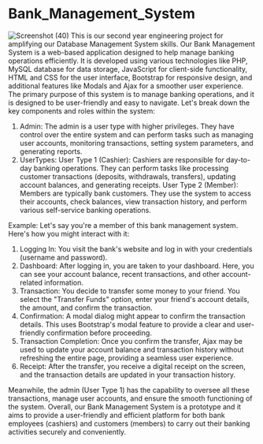 # Bank_Management_System
![Screenshot (40)](https://github.com/dhrutikamat/Bank_Management_System/assets/130557723/3fe64423-fce0-4069-9c4a-70d388833470)
This is our second year engineering project for amplifying our Database Management System skills.
Our Bank Management System is a web-based application designed to help manage banking operations efficiently. It is developed using various technologies like PHP, MySQL database for data storage, JavaScript for client-side functionality, HTML and CSS for the user interface, Bootstrap for responsive design, and additional features like Modals and Ajax for a smoother user experience. The primary purpose of this system is to manage banking operations, and it is designed to be user-friendly and easy to navigate.
Let's break down the key components and roles within the system:
1. Admin: The admin is a user type with higher privileges. They have control over the entire system and can perform tasks such as managing user accounts, monitoring transactions, setting system parameters, and generating reports.
2. UserTypes:
User Type 1 (Cashier): Cashiers are responsible for day-to-day banking operations. They can perform tasks like processing customer transactions (deposits, withdrawals, transfers), updating account balances, and generating receipts.
User Type 2 (Member): Members are typically bank customers. They use the system to access their accounts, check balances, view transaction history, and perform various self-service banking operations.

Example:
Let's say you're a member of this bank management system. Here's how you might interact with it:
1. Logging In: You visit the bank's website and log in with your credentials (username and password).
2. Dashboard: After logging in, you are taken to your dashboard. Here, you can see your account balance, recent transactions, and other account-related information.
3. Transaction: You decide to transfer some money to your friend. You select the "Transfer Funds" option, enter your friend's account details, the amount, and confirm the transaction.
4. Confirmation: A modal dialog might appear to confirm the transaction details. This uses Bootstrap's modal feature to provide a clear and user-friendly confirmation before proceeding.
5. Transaction Completion: Once you confirm the transfer, Ajax may be used to update your account balance and transaction history without refreshing the entire page, providing a seamless user experience.
6. Receipt: After the transfer, you receive a digital receipt on the screen, and the transaction details are updated in your transaction history.

Meanwhile, the admin (User Type 1) has the capability to oversee all these transactions, manage user accounts, and ensure the smooth functioning of the system.
Overall, our Bank Management System is a prototype and it aims to provide a user-friendly and efficient platform for both bank employees (cashiers) and customers (members) to carry out their banking activities securely and conveniently.
